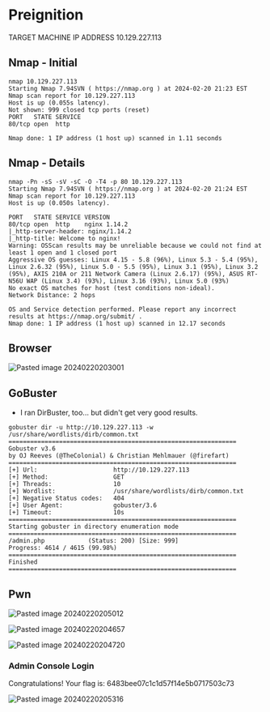# Preignition

TARGET MACHINE IP ADDRESS
10.129.227.113

## Nmap - Initial

```
nmap 10.129.227.113
Starting Nmap 7.94SVN ( https://nmap.org ) at 2024-02-20 21:23 EST
Nmap scan report for 10.129.227.113
Host is up (0.055s latency).
Not shown: 999 closed tcp ports (reset)
PORT   STATE SERVICE
80/tcp open  http

Nmap done: 1 IP address (1 host up) scanned in 1.11 seconds
```

## Nmap - Details

```
nmap -Pn -sS -sV -sC -O -T4 -p 80 10.129.227.113
Starting Nmap 7.94SVN ( https://nmap.org ) at 2024-02-20 21:24 EST
Nmap scan report for 10.129.227.113
Host is up (0.050s latency).

PORT   STATE SERVICE VERSION
80/tcp open  http    nginx 1.14.2
|_http-server-header: nginx/1.14.2
|_http-title: Welcome to nginx!
Warning: OSScan results may be unreliable because we could not find at least 1 open and 1 closed port
Aggressive OS guesses: Linux 4.15 - 5.8 (96%), Linux 5.3 - 5.4 (95%), Linux 2.6.32 (95%), Linux 5.0 - 5.5 (95%), Linux 3.1 (95%), Linux 3.2 (95%), AXIS 210A or 211 Network Camera (Linux 2.6.17) (95%), ASUS RT-N56U WAP (Linux 3.4) (93%), Linux 3.16 (93%), Linux 5.0 (93%)
No exact OS matches for host (test conditions non-ideal).
Network Distance: 2 hops

OS and Service detection performed. Please report any incorrect results at https://nmap.org/submit/ .
Nmap done: 1 IP address (1 host up) scanned in 12.17 seconds
```

## Browser

![Pasted image 20240220203001](https://github.com/GregKedrovsky/Hacking/assets/26492233/5490a7c4-d51c-40e7-98df-5c6f7166a008)

## GoBuster
- I ran DirBuster, too... but didn't get very good results.

```
gobuster dir -u http://10.129.227.113 -w /usr/share/wordlists/dirb/common.txt 
===============================================================
Gobuster v3.6
by OJ Reeves (@TheColonial) & Christian Mehlmauer (@firefart)
===============================================================
[+] Url:                     http://10.129.227.113
[+] Method:                  GET
[+] Threads:                 10
[+] Wordlist:                /usr/share/wordlists/dirb/common.txt
[+] Negative Status codes:   404
[+] User Agent:              gobuster/3.6
[+] Timeout:                 10s
===============================================================
Starting gobuster in directory enumeration mode
===============================================================
/admin.php            (Status: 200) [Size: 999]
Progress: 4614 / 4615 (99.98%)
===============================================================
Finished
===============================================================
```

## Pwn

![Pasted image 20240220205012](https://github.com/GregKedrovsky/Hacking/assets/26492233/2ed98dc3-4d0b-4876-b222-47a43eb5c9fe)

![Pasted image 20240220204657](https://github.com/GregKedrovsky/Hacking/assets/26492233/efce9f14-85a5-4f72-b435-ef8f6866aa2c)

![Pasted image 20240220204720](https://github.com/GregKedrovsky/Hacking/assets/26492233/7e18d8eb-105d-4722-80e0-4136f3e18dc9)

### Admin Console Login
Congratulations! Your flag is: 6483bee07c1c1d57f14e5b0717503c73

![Pasted image 20240220205316](https://github.com/GregKedrovsky/Hacking/assets/26492233/63ddbec9-ac29-4be2-9859-1b50c7f09957)
